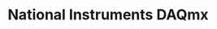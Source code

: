 ---
title: National Instruments DAQmx
description: Instructions on how to install LabBench
weight: 20
---